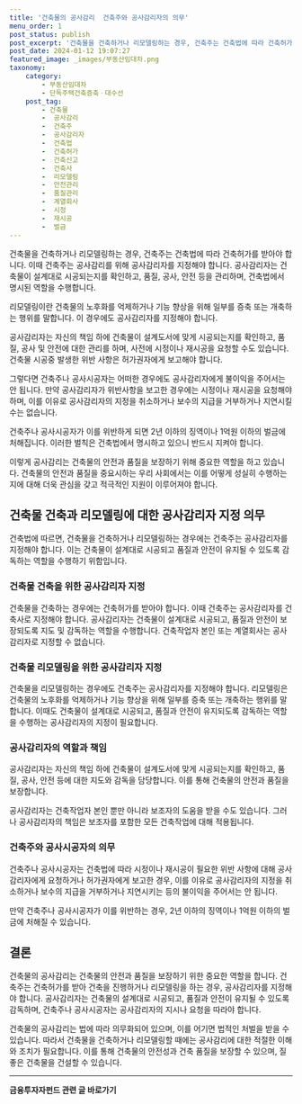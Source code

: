 ```yaml
---
title: '건축물의 공사감리  건축주와 공사감리자의 의무'
menu_order: 1
post_status: publish
post_excerpt: '건축물을 건축하거나 리모델링하는 경우, 건축주는 건축법에 따라 건축허가를 받아야 합니다. 이때 건축주는 공사감리를 위해 공사감리자를 지정해야 합니다. 공사감리자는 건축물이 설계대로 시공되는지를 확인하고, 품질, 공사, 안전 등을 관리하며, 건축법에서 명시된 역할을 수행합니다.'
post_date: 2024-01-12 19:07:27
featured_image: _images/부동산임대차.png
taxonomy:
    category:
        - 부동산임대차
        - 단독주택건축증축ㆍ대수선
    post_tag:
        - 건축물
        -  공사감리
        -  건축주
        -  공사감리자
        -  건축법
        -  건축허가
        -  건축신고
        -  건축사
        -  리모델링
        -  안전관리
        -  품질관리
        -  계열회사
        -  시정
        -  재시공
        -  벌금
---
```



건축물을 건축하거나 리모델링하는 경우, 건축주는 건축법에 따라 건축허가를 받아야 합니다. 이때 건축주는 공사감리를 위해 공사감리자를 지정해야 합니다. 공사감리자는 건축물이 설계대로 시공되는지를 확인하고, 품질, 공사, 안전 등을 관리하며, 건축법에서 명시된 역할을 수행합니다.

리모델링이란 건축물의 노후화를 억제하거나 기능 향상을 위해 일부를 증축 또는 개축하는 행위를 말합니다. 이 경우에도 공사감리자를 지정해야 합니다.

공사감리자는 자신의 책임 하에 건축물이 설계도서에 맞게 시공되는지를 확인하고, 품질, 공사 및 안전에 대한 관리를 하며, 사전에 시정이나 재시공을 요청할 수도 있습니다. 건축물 시공중 발생한 위반 사항은 허가권자에게 보고해야 합니다.

그렇다면 건축주나 공사시공자는 어떠한 경우에도 공사감리자에게 불이익을 주어서는 안 됩니다. 만약 공사감리자가 위반사항을 보고한 경우에는 시정이나 재시공을 요청해야 하며, 이를 이유로 공사감리자의 지정을 취소하거나 보수의 지급을 거부하거나 지연시킬 수는 없습니다.

건축주나 공사시공자가 이를 위반하게 되면 2년 이하의 징역이나 1억원 이하의 벌금에 처해집니다. 이러한 벌칙은 건축법에서 명시하고 있으니 반드시 지켜야 합니다.

이렇게 공사감리는 건축물의 안전과 품질을 보장하기 위해 중요한 역할을 하고 있습니다. 건축물의 안전과 품질을 중요시하는 우리 사회에서는 이를 어떻게 성실히 수행하는 지에 대해 더욱 관심을 갖고 적극적인 지원이 이루어져야 합니다.

## 건축물 건축과 리모델링에 대한 공사감리자 지정 의무

건축법에 따르면, 건축물을 건축하거나 리모델링하는 경우에는 건축주는 공사감리자를 지정해야 합니다. 이는 건축물이 설계대로 시공되고 품질과 안전이 유지될 수 있도록 감독하는 역할을 수행하기 위함입니다.

### 건축물 건축을 위한 공사감리자 지정

건축물을 건축하는 경우에는 건축허가를 받아야 합니다. 이때 건축주는 공사감리자를 건축사로 지정해야 합니다. 공사감리자는 건축물이 설계대로 시공되고, 품질과 안전이 보장되도록 지도 및 감독하는 역할을 수행합니다. 건축작업자 본인 또는 계열회사는 공사감리자로 지정할 수 없습니다.

### 건축물 리모델링을 위한 공사감리자 지정

건축물을 리모델링하는 경우에도 건축주는 공사감리자를 지정해야 합니다. 리모델링은 건축물의 노후화를 억제하거나 기능 향상을 위해 일부를 증축 또는 개축하는 행위를 말합니다. 이때도 건축물이 설계대로 시공되고, 품질과 안전이 유지되도록 감독하는 역할을 수행하는 공사감리자의 지정이 필요합니다.

### 공사감리자의 역할과 책임

공사감리자는 자신의 책임 하에 건축물이 설계도서에 맞게 시공되는지를 확인하고, 품질, 공사, 안전 등에 대한 지도와 감독을 담당합니다. 이를 통해 건축물의 안전과 품질을 보장합니다.

공사감리자는 건축작업자 본인 뿐만 아니라 보조자의 도움을 받을 수도 있습니다. 그러나 공사감리자의 책임은 보조자를 포함한 모든 건축작업에 대해 적용됩니다.

### 건축주와 공사시공자의 의무

건축주나 공사시공자는 건축법에 따라 시정이나 재시공이 필요한 위반 사항에 대해 공사감리자에게 요청하거나 허가권자에게 보고한 경우, 이를 이유로 공사감리자의 지정을 취소하거나 보수의 지급을 거부하거나 지연시키는 등의 불이익을 주어서는 안 됩니다.

만약 건축주나 공사시공자가 이를 위반하는 경우, 2년 이하의 징역이나 1억원 이하의 벌금에 처해질 수 있습니다.

## 결론

건축물의 공사감리는 건축물의 안전과 품질을 보장하기 위한 중요한 역할을 합니다. 건축주는 건축허가를 받아 건축을 진행하거나 리모델링을 하는 경우, 공사감리자를 지정해야 합니다. 공사감리자는 건축물의 설계대로 시공되고, 품질과 안전이 유지될 수 있도록 감독하며, 건축주나 공사시공자는 공사감리자의 지시나 요청을 따라야 합니다.

건축물의 공사감리는 법에 따라 의무화되어 있으며, 이를 어기면 법적인 처벌을 받을 수 있습니다. 따라서 건축물을 건축하거나 리모델링할 때에는 공사감리에 대한 적절한 이해와 조치가 필요합니다. 이를 통해 건축물의 안전성과 건축 품질을 보장할 수 있으며, 질 좋은 건축물을 건설할 수 있습니다.
<!-- wp:separator -->
<hr class="wp-block-separator has-alpha-channel-opacity"/>
<!-- /wp:separator -->

<!-- wp:group {"backgroundColor":"base","layout":{"type":"constrained"}} -->
<div class="wp-block-group has-base-background-color has-background"><!-- wp:paragraph {"align":"center","fontSize":"medium"} -->
<p class="has-text-align-center has-large-font-size"><strong>금융투자자펀드 관련 글 바로가기</strong></p>
<!-- /wp:paragraph -->


<!-- wp:latest-posts
{"categories":[{"id":13443,"count":19,"description":"","link":"https://uknowlaw.com/category/%ea%b8%88%ec%9c%b5%ed%88%ac%ec%9e%90%ec%9e%90%ed%8e%80%eb%93%9c/","name":"금융투자자펀드","slug":"금융투자자펀드","taxonomy":"category","parent":0,"meta":[],"_links":{"self":[{"href":"https://uknowlaw.com/wp-json/wp/v2/categories/13443"}],"collection":[{"href":"https://uknowlaw.com/wp-json/wp/v2/categories"}],"about":[{"href":"https://uknowlaw.com/wp-json/wp/v2/taxonomies/category"}],"wp:post_type":[{"href":"https://uknowlaw.com/wp-json/wp/v2/posts?categories=13443"}],"curies":[{"name":"wp","href":"https://api.w.org/{rel}","templated":true}]}}],"postsToShow":100,"excerptLength":28,"postLayout":"grid","columns":2,"featuredImageAlign":"left","featuredImageSizeSlug":"large","fontSize":"small"} /--></div>
<!-- /wp:group -->